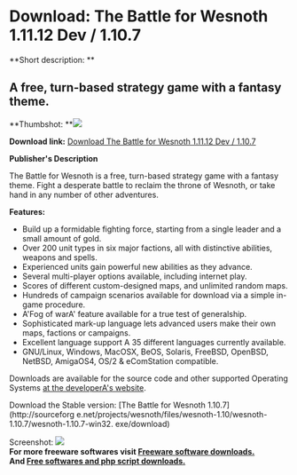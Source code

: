 # Download: The Battle for Wesnoth 1.11.12 Dev / 1.10.7

**Short description: **

## A free, turn-based strategy game with a fantasy theme.

  
**Thumbshot: **![](http://www.freewarefiles.com/screenshot/batwesnoth_md.jpg)   
  
**Download link:** [Download The Battle for Wesnoth 1.11.12 Dev / 1.10.7](http://freesoftwares.boysofts.com/The-Battle-For-Wesnoth_program_30580.html)  
  

**Publisher's Description**  
  

The Battle for Wesnoth is a free, turn-based strategy game with a fantasy
theme. Fight a desperate battle to reclaim the throne of Wesnoth, or take hand
in any number of other adventures.

**Features:**

  * Build up a formidable fighting force, starting from a single leader and a small amount of gold. 
  * Over 200 unit types in six major factions, all with distinctive abilities, weapons and spells. 
  * Experienced units gain powerful new abilities as they advance. 
  * Several multi-player options available, including internet play. 
  * Scores of different custom-designed maps, and unlimited random maps. 
  * Hundreds of campaign scenarios available for download via a simple in-game procedure. 
  * A'Fog of warA' feature available for a true test of generalship. 
  * Sophisticated mark-up language lets advanced users make their own maps, factions or campaigns. 
  * Excellent language support A 35 different languages currently available. 
  * GNU/Linux, Windows, MacOSX, BeOS, Solaris, FreeBSD, OpenBSD, NetBSD, AmigaOS4, OS/2 & eComStation compatible. 

Downloads are available for the source code and other supported Operating
Systems [at the developerA's website](http://www.wesnoth.org/).

Download the Stable version: [The Battle for Wesnoth 1.10.7](http://sourceforg
e.net/projects/wesnoth/files/wesnoth-1.10/wesnoth-1.10.7/wesnoth-1.10.7-win32.
exe/download)

  
  
Screenshot: ![](http://www.freewarefiles.com/screenshot/batwesnoth.jpg)  
**For more freeware softwares visit [Freeware software downloads.](http://freesoftwares.boysofts.com/)**   
**And [Free softwares and php script downloads.](http://www.boysofts.com/)**

